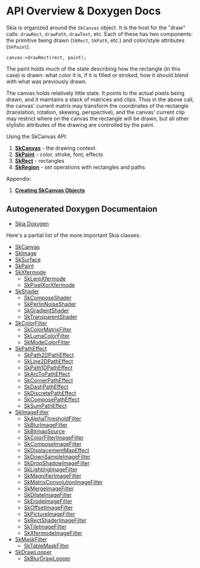 API Overview & Doxygen Docs
===========================

Skia is organized around the `SkCanvas` object. It is the host for the
"draw" calls: `drawRect`, `drawPath`, `drawText`, etc. Each of these
has two components: the primitive being drawn (`SkRect`, `SkPath`, etc.)
and color/style attributes (`SkPaint`).

<!--?prettify lang=cc?-->

    canvas->drawRect(rect, paint);

The paint holds much of the state describing how the rectangle (in
this case) is drawn: what color it is, if it is filled or stroked, how
it should blend with what was previously drawn.

The canvas holds relatively little state. It points to the actual
pixels being drawn, and it maintains a stack of matrices and
clips. Thus in the above call, the canvas' current matrix may
transform the coordinates of the rectangle (translation, rotation,
skewing, perspective), and the canvas' current clip may restrict where
on the canvas the rectangle will be drawn, but all other stylistic
attributes of the drawing are controlled by the paint.

Using the SkCanvas API:

1.  **[SkCanvas](/user/api/skcanvas)** - the drawing context.
2.  **[SkPaint](/user/api/skpaint)** - color, stroke, font, effects
3.  **[SkRect](/user/api/skrect)** - rectangles
4.  **[SkRegion](/user/api/skregion)** - set operations with rectangles and paths

Appendix:

1.  **[Creating SkCanvas Objects](/user/api/canvas)**

Autogenerated Doxygen Documentaion
----------------------------------

*   [Skia Doxygen](http://skia-doc.commondatastorage.googleapis.com/doxygen/doxygen/html/index.html)

Here's a partial list of the more important Skia classes:

*   [SkCanvas](http://skia-doc.commondatastorage.googleapis.com/doxygen/doxygen/html/classSkCanvas.html)
*   [SkImage](http://skia-doc.commondatastorage.googleapis.com/doxygen/doxygen/html/classSkImage.html)
*   [SkSurface](http://skia-doc.commondatastorage.googleapis.com/doxygen/doxygen/html/classSkSurface.html)
*   [SkPaint](http://skia-doc.commondatastorage.googleapis.com/doxygen/doxygen/html/classSkPaint.html)
*   [SkXfermode](http://skia-doc.commondatastorage.googleapis.com/doxygen/doxygen/html/classSkXfermode.html)
    -   [SkLerpXfermode](http://skia-doc.commondatastorage.googleapis.com/doxygen/doxygen/html/classSkLerpXfermode.html)
    -   [SkPixelXorXfermode](http://skia-doc.commondatastorage.googleapis.com/doxygen/doxygen/html/classSkPixelXorXfermode.html)
*   [SkShader](http://skia-doc.commondatastorage.googleapis.com/doxygen/doxygen/html/classSkShader.html)
    -   [SkComposeShader](http://skia-doc.commondatastorage.googleapis.com/doxygen/doxygen/html/classSkComposeShader.html)
    -   [SkPerlinNoiseShader](http://skia-doc.commondatastorage.googleapis.com/doxygen/doxygen/html/classSkPerlinNoiseShader.html)
    -   [SkGradientShader](http://skia-doc.commondatastorage.googleapis.com/doxygen/doxygen/html/classSkGradientShader.html)
    -   [SkTransparentShader](http://skia-doc.commondatastorage.googleapis.com/doxygen/doxygen/html/classSkTransparentShader.html)
*   [SkColorFilter](http://skia-doc.commondatastorage.googleapis.com/doxygen/doxygen/html/classSkColorFilter.html)
    -   [SkColorMatrixFilter](http://skia-doc.commondatastorage.googleapis.com/doxygen/doxygen/html/classSkColorMatrixFilter.html)
    -   [SkLumaColorFilter](http://skia-doc.commondatastorage.googleapis.com/doxygen/doxygen/html/classSkLumaColorFilter.html)
    -   [SkModeColorFilter](http://skia-doc.commondatastorage.googleapis.com/doxygen/doxygen/html/classSkModeColorFilter.html)
*   [SkPathEffect](http://skia-doc.commondatastorage.googleapis.com/doxygen/doxygen/html/classSkPathEffect.html)
    -   [SkPath2DPathEffect](http://skia-doc.commondatastorage.googleapis.com/doxygen/doxygen/html/classSkPath2DPathEffect.html)
    -   [SkLine2DPathEffect](http://skia-doc.commondatastorage.googleapis.com/doxygen/doxygen/html/classSkLine2DPathEffect.html)
    -   [SkPath1DPathEffect](http://skia-doc.commondatastorage.googleapis.com/doxygen/doxygen/html/classSkPath1DPathEffect.html)
    -   [SkArcToPathEffect](http://skia-doc.commondatastorage.googleapis.com/doxygen/doxygen/html/classSkArcToPathEffect.html)
    -   [SkCornerPathEffect](http://skia-doc.commondatastorage.googleapis.com/doxygen/doxygen/html/classSkCornerPathEffect.html)
    -   [SkDashPathEffect](http://skia-doc.commondatastorage.googleapis.com/doxygen/doxygen/html/classSkDashPathEffect.html)
    -   [SkDiscretePathEffect](http://skia-doc.commondatastorage.googleapis.com/doxygen/doxygen/html/classSkDiscretePathEffect.html)
    -   [SkComposePathEffect](http://skia-doc.commondatastorage.googleapis.com/doxygen/doxygen/html/classSkComposePathEffect.html)
    -   [SkSumPathEffect](http://skia-doc.commondatastorage.googleapis.com/doxygen/doxygen/html/classSkSumPathEffect.html)
*   [SkImageFilter](http://skia-doc.commondatastorage.googleapis.com/doxygen/doxygen/html/classSkImageFilter.html)
    -   [SkAlphaThresholdFilter](http://skia-doc.commondatastorage.googleapis.com/doxygen/doxygen/html/classSkAlphaThresholdFilter.html)
    -   [SkBlurImageFilter](http://skia-doc.commondatastorage.googleapis.com/doxygen/doxygen/html/classSkBlurImageFilter.html)
    -   [SkBitmapSource](http://skia-doc.commondatastorage.googleapis.com/doxygen/doxygen/html/classSkBitmapSource.html)
    -   [SkColorFilterImageFilter](http://skia-doc.commondatastorage.googleapis.com/doxygen/doxygen/html/classSkColorFilterImageFilter.html)
    -   [SkComposeImageFilter](http://skia-doc.commondatastorage.googleapis.com/doxygen/doxygen/html/classSkComposeImageFilter.html)
    -   [SkDisplacementMapEffect](http://skia-doc.commondatastorage.googleapis.com/doxygen/doxygen/html/classSkDisplacementMapEffect.html)
    -   [SkDownSampleImageFilter](http://skia-doc.commondatastorage.googleapis.com/doxygen/doxygen/html/classSkDownSampleImageFilter.html)
    -   [SkDropShadowImageFilter](http://skia-doc.commondatastorage.googleapis.com/doxygen/doxygen/html/classSkDropShadowImageFilter.html)
    -   [SkLightingImageFilter](http://skia-doc.commondatastorage.googleapis.com/doxygen/doxygen/html/classSkLightingImageFilter.html)
    -   [SkMagnifierImageFilter](http://skia-doc.commondatastorage.googleapis.com/doxygen/doxygen/html/classSkMagnifierImageFilter.html)
    -   [SkMatrixConvolutionImageFilter](http://skia-doc.commondatastorage.googleapis.com/doxygen/doxygen/html/classSkMatrixConvolutionImageFilter.html)
    -   [SkMergeImageFilter](http://skia-doc.commondatastorage.googleapis.com/doxygen/doxygen/html/classSkMergeImageFilter.html)
    -   [SkDilateImageFilter](http://skia-doc.commondatastorage.googleapis.com/doxygen/doxygen/html/classSkDilateImageFilter.html)
    -   [SkErodeImageFilter](http://skia-doc.commondatastorage.googleapis.com/doxygen/doxygen/html/classSkErodeImageFilter.html)
    -   [SkOffsetImageFilter](http://skia-doc.commondatastorage.googleapis.com/doxygen/doxygen/html/classSkOffsetImageFilter.html)
    -   [SkPictureImageFilter](http://skia-doc.commondatastorage.googleapis.com/doxygen/doxygen/html/classSkPictureImageFilter.html)
    -   [SkRectShaderImageFilter](http://skia-doc.commondatastorage.googleapis.com/doxygen/doxygen/html/classSkRectShaderImageFilter.html)
    -   [SkTileImageFilter](http://skia-doc.commondatastorage.googleapis.com/doxygen/doxygen/html/classSkTileImageFilter.html)
    -   [SkXfermodeImageFilter](http://skia-doc.commondatastorage.googleapis.com/doxygen/doxygen/html/classSkXfermodeImageFilter.html)
*   [SkMaskFilter](http://skia-doc.commondatastorage.googleapis.com/doxygen/doxygen/html/classSkMaskFilter.html)
    -   [SkTableMaskFilter](http://skia-doc.commondatastorage.googleapis.com/doxygen/doxygen/html/classSkTableMaskFilter.html)
*   [SkDrawLooper](http://skia-doc.commondatastorage.googleapis.com/doxygen/doxygen/html/classSkDrawLooper.html)
    -   [SkBlurDrawLooper](http://skia-doc.commondatastorage.googleapis.com/doxygen/doxygen/html/classSkBlurDrawLooper.html)

